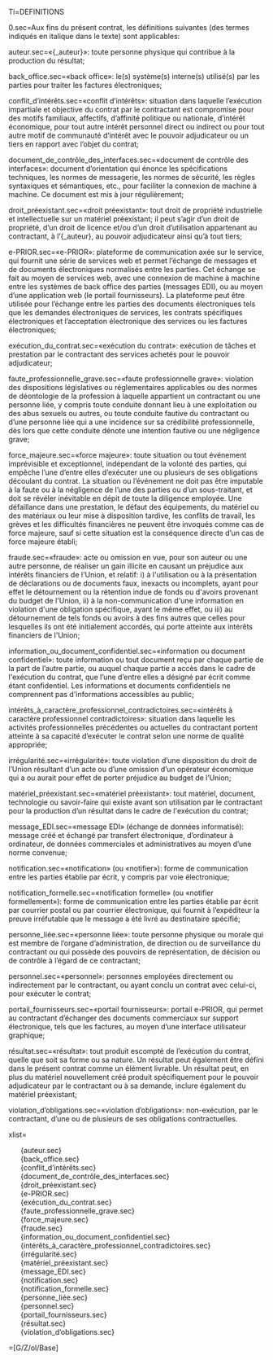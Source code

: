Ti=DEFINITIONS

0.sec=Aux fins du présent contrat, les définitions suivantes (des termes indiqués en italique dans le texte) sont applicables:

auteur.sec=«{_auteur}»: toute personne physique qui contribue à la production du résultat;

back_office.sec=«back office»: le(s) système(s) interne(s) utilisé(s) par les parties pour traiter les factures électroniques;

conflit_d’intérêts.sec=«conflit d’intérêts»: situation dans laquelle l’exécution impartiale et objective du contrat par le contractant est compromise pour des motifs familiaux, affectifs, d’affinité politique ou nationale, d’intérêt économique, pour tout autre intérêt personnel direct ou indirect ou pour tout autre motif de communauté d’intérêt avec le pouvoir adjudicateur ou un tiers en rapport avec l’objet du contrat;

document_de_contrôle_des_interfaces.sec=«document de contrôle des interfaces»: document d’orientation qui énonce les spécifications techniques, les normes de messagerie, les normes de sécurité, les règles syntaxiques et sémantiques, etc., pour faciliter la connexion de machine à machine. Ce document est mis à jour régulièrement;

droit_préexistant.sec=«droit préexistant»: tout droit de propriété industrielle et intellectuelle sur un matériel préexistant; il peut s’agir d’un droit de propriété, d’un droit de licence et/ou d’un droit d’utilisation appartenant au contractant, à l’{_auteur}, au pouvoir adjudicateur ainsi qu’à tout tiers;

e-PRIOR.sec=«e-PRIOR»: plateforme de communication axée sur le service, qui fournit une série de services web et permet l’échange de messages et de documents électroniques normalisés entre les parties. Cet échange se fait au moyen de services web, avec une connexion de machine à machine entre les systèmes de back office des parties (messages EDI), ou au moyen d’une application web (le portail fournisseurs). La plateforme peut être utilisée pour l’échange entre les parties des documents électroniques tels que les demandes électroniques de services, les contrats spécifiques électroniques et l’acceptation électronique des services ou les factures électroniques; 

exécution_du_contrat.sec=«exécution du contrat»: exécution de tâches et prestation par le contractant des services achetés pour le pouvoir adjudicateur;

faute_professionnelle_grave.sec=«faute professionnelle grave»: violation des dispositions législatives ou réglementaires applicables ou des normes de déontologie de la profession à laquelle appartient un contractant ou une personne liée, y compris toute conduite donnant lieu à une exploitation ou des abus sexuels ou autres, ou toute conduite fautive du contractant ou d’une personne liée qui a une incidence sur sa crédibilité professionnelle, dès lors que cette conduite dénote une intention fautive ou une négligence grave;

force_majeure.sec=«force majeure»: toute situation ou tout événement imprévisible et exceptionnel, indépendant de la volonté des parties, qui empêche l’une d’entre elles d’exécuter une ou plusieurs de ses obligations découlant du contrat. La situation ou l’événement ne doit pas être imputable à la faute ou à la négligence de l’une des parties ou d’un sous-traitant, et doit se révéler inévitable en dépit de toute la diligence employée. Une défaillance dans une prestation, le défaut des équipements, du matériel ou des matériaux ou leur mise à disposition tardive, les conflits de travail, les grèves et les difficultés financières ne peuvent être invoqués comme cas de force majeure, sauf si cette situation est la conséquence directe d’un cas de force majeure établi;

fraude.sec=«fraude»: acte ou omission en vue, pour son auteur ou une autre personne, de réaliser un gain illicite en causant un préjudice aux intérêts financiers de l'Union, et relatif: i) à l'utilisation ou à la présentation de déclarations ou de documents faux, inexacts ou incomplets, ayant pour effet le détournement ou la rétention indue de fonds ou d'avoirs provenant du budget de l'Union, ii) à la non-communication d'une information en violation d'une obligation spécifique, ayant le même effet, ou iii) au détournement de tels fonds ou avoirs à des fins autres que celles pour lesquelles ils ont été initialement accordés, qui porte atteinte aux intérêts financiers de l'Union;

information_ou_document_confidentiel.sec=«information ou document confidentiel»: toute information ou tout document reçu par chaque partie de la part de l’autre partie, ou auquel chaque partie a accès dans le cadre de l'exécution du contrat, que l’une d’entre elles a désigné par écrit comme étant confidentiel. Les informations et documents confidentiels ne comprennent pas d'informations accessibles au public;

intérêts_à_caractère_professionnel_contradictoires.sec=«intérêts à caractère professionnel contradictoires»: situation dans laquelle les activités professionnelles précédentes ou actuelles du contractant portent atteinte à sa capacité d’exécuter le contrat selon une norme de qualité appropriée;

irrégularité.sec=«irrégularité»: toute violation d’une disposition du droit de l’Union résultant d’un acte ou d’une omission d’un opérateur économique qui a ou aurait pour effet de porter préjudice au budget de l’Union;

matériel_préexistant.sec=«matériel préexistant»: tout matériel, document, technologie ou savoir-faire qui existe avant son utilisation par le contractant pour la production d’un résultat dans le cadre de l'exécution du contrat;

message_EDI.sec=«message EDI» (échange de données informatisé): message créé et échangé par transfert électronique, d’ordinateur à ordinateur, de données commerciales et administratives au moyen d’une norme convenue;

notification.sec=«notification» (ou «notifier»): forme de communication entre les parties établie par écrit, y compris par voie électronique; 

notification_formelle.sec=«notification formelle» (ou «notifier formellement»): forme de communication entre les parties établie par écrit par courrier postal ou par courrier électronique, qui fournit à l’expéditeur la preuve irréfutable que le message a été livré au destinataire spécifié;

personne_liée.sec=«personne liée»: toute personne physique ou morale qui est membre de l’organe d’administration, de direction ou de surveillance du contractant ou qui possède des pouvoirs de représentation, de décision ou de contrôle à l’égard de ce contractant;

personnel.sec=«personnel»: personnes employées directement ou indirectement par le contractant, ou ayant conclu un contrat avec celui-ci, pour exécuter le contrat;

portail_fournisseurs.sec=«portail fournisseurs»: portail e-PRIOR, qui permet au contractant d’échanger des documents commerciaux sur support électronique, tels que les factures, au moyen d’une interface utilisateur graphique;

résultat.sec=«résultat»: tout produit escompté de l’exécution du contrat, quelle que soit sa forme ou sa nature. Un résultat peut également être défini dans le présent contrat comme un élément livrable. Un résultat peut, en plus du matériel nouvellement créé produit spécifiquement pour le pouvoir adjudicateur par le contractant ou à sa demande, inclure également du matériel préexistant;

violation_d’obligations.sec=«violation d’obligations»: non-exécution, par le contractant, d’une ou de plusieurs de ses obligations contractuelles.

xlist=<ul type="none"><li>{auteur.sec}<li>{back_office.sec}<li>{conflit_d’intérêts.sec}<li>{document_de_contrôle_des_interfaces.sec}<li>{droit_préexistant.sec}<li>{e-PRIOR.sec}<li>{exécution_du_contrat.sec}<li>{faute_professionnelle_grave.sec}<li>{force_majeure.sec}<li>{fraude.sec}<li>{information_ou_document_confidentiel.sec}<li>{intérêts_à_caractère_professionnel_contradictoires.sec}<li>{irrégularité.sec}<li>{matériel_préexistant.sec}<li>{message_EDI.sec}<li>{notification.sec}<li>{notification_formelle.sec}<li>{personne_liée.sec}<li>{personnel.sec}<li>{portail_fournisseurs.sec}<li>{résultat.sec}<li>{violation_d’obligations.sec}</ul>

=[G/Z/ol/Base]
